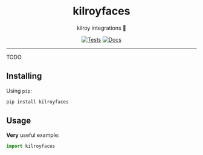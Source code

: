 <h1 align="center">kilroyfaces</h1>

<div align="center">

kilroy integrations 🤝

[![Tests](https://github.com/kilroybot/kilroyfaces/actions/workflows/test-multiplatform.yml/badge.svg)](https://github.com/kilroybot/kilroyfaces/actions/workflows/test-multiplatform.yml)
[![Docs](https://github.com/kilroybot/kilroyfaces/actions/workflows/docs.yml/badge.svg)](https://github.com/kilroybot/kilroyfaces/actions/workflows/docs.yml)

</div>

---

TODO

## Installing

Using `pip`:

```sh
pip install kilroyfaces
```

## Usage

**Very** useful example:

```python
import kilroyfaces
```
